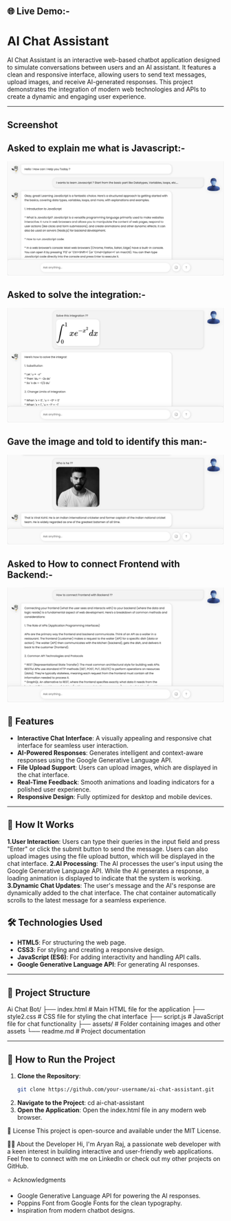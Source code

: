 ## 🌐 Live Demo:-

# AI Chat Assistant

AI Chat Assistant is an interactive web-based chatbot application designed to simulate conversations between users and an AI assistant. It features a clean and responsive interface, allowing users to send text messages, upload images, and receive AI-generated responses. This project demonstrates the integration of modern web technologies and APIs to create a dynamic and engaging user experience.

---

## Screenshot

## Asked to explain me what is Javascript:-
![Screenshot](assets/Screenshot.png)
## Asked to solve the integration:-
![Screenshot](assets/Screenshot2.png)
## Gave the image and told to identify this man:-
![Screenshot](assets/Screenshot3.png)
## Asked to How to connect Frontend with Backend:-
![Screenshot](assets/Screenshot4.png)


## 🌟 Features

- **Interactive Chat Interface**: A visually appealing and responsive chat interface for seamless user interaction.
- **AI-Powered Responses**: Generates intelligent and context-aware responses using the Google Generative Language API.
- **File Upload Support**: Users can upload images, which are displayed in the chat interface.
- **Real-Time Feedback**: Smooth animations and loading indicators for a polished user experience.
- **Responsive Design**: Fully optimized for desktop and mobile devices.

---

## 📖 How It Works
**1.User Interaction**:
    Users can type their queries in the input field and press "Enter" or click the submit button to send the message.
    Users can also upload images using the file upload button, which will be displayed in the chat interface.
**2.AI Processing**:
    The AI processes the user's input using the Google Generative Language API.
    While the AI generates a response, a loading animation is displayed to indicate that the system is working.
**3.Dynamic Chat Updates**:
    The user's message and the AI's response are dynamically added to the chat interface.
    The chat container automatically scrolls to the latest message for a seamless experience.

## 🛠️ Technologies Used

- **HTML5**: For structuring the web page.
- **CSS3**: For styling and creating a responsive design.
- **JavaScript (ES6)**: For adding interactivity and handling API calls.
- **Google Generative Language API**: For generating AI responses.

---

## 📂 Project Structure
Ai Chat Bot/ ├── index.html # Main HTML file for the application ├── style2.css # CSS file for styling the chat interface ├── script.js # JavaScript file for chat functionality ├── assets/ # Folder containing images and other assets └── readme.md # Project documentation

---

## 🚀 How to Run the Project

1. **Clone the Repository**:  
   ```bash
   git clone https://github.com/your-username/ai-chat-assistant.git
2. **Navigate to the Project**:
    cd ai-chat-assistant
3. **Open the Application**:
    Open the index.html file in any modern web browser.


📝 License
This project is open-source and available under the MIT License.

👨‍💻 About the Developer
Hi, I'm Aryan Raj, a passionate web developer with a keen interest in building interactive and user-friendly web applications. Feel free to connect with me on LinkedIn or check out my other projects on GitHub.

⭐ Acknowledgments
 * Google Generative Language API for powering the AI responses.
 * Poppins Font from Google Fonts for the clean typography.
 * Inspiration from modern chatbot    designs.
